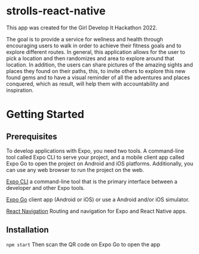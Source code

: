 # strolls-react-native

This app was created for the Girl Develop It Hackathon 2022.

The goal is to provide a service for wellness and health through encouraging users to walk in order to achieve their fitness goals and to explore different routes. In general, this application allows for the user to pick a location and then randomizes and area to explore around that location. In addition, the users can share pictures of the amazing sights and places they found on their paths, this, to invite others to explore this new found gems and to have a visual reminder of all the adventures and places conquered, which as result, will help them with accountability and inspiration.

# Getting Started

## Prerequisites
To develop applications with Expo, you need two tools. A command-line tool called Expo CLI to serve your project, and a mobile client app called Expo Go to open the project on Android and iOS platforms. Additionally, you can use any web browser to run the project on the web.

[Expo CLI](https://docs.expo.dev/get-started/installation/) a command-line tool that is the primary interface between a developer and other Expo tools.

[Expo Go](https://expo.dev/client) client app (Android or iOS) or use a Android and/or iOS simulator.

[React Navigation](https://reactnavigation.org/docs/getting-started/) Routing and navigation for Expo and React Native apps.

## Installation

```npm start```
Then scan the QR code on Expo Go to open the app






